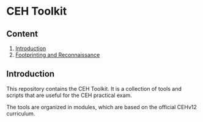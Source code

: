 # CEH Toolkit

## Content
1. [Introduction](#introduction)
2. [Footprinting and Reconnaissance](./modules/02-footprinting-and-reconnaissance/02-overview.md)


## Introduction
This repository contains the CEH Toolkit. It is a collection of tools and scripts that are useful for the CEH practical exam. 

The tools are organized in modules, which are based on the official CEHv12 curriculum.
